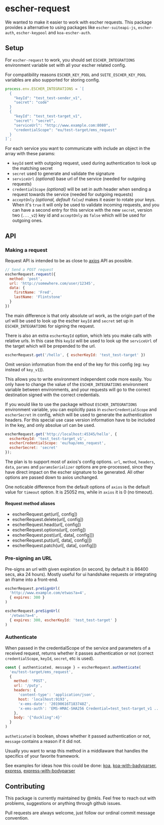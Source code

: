 # escher-request

We wanted to make it easier to work with escher requests.
This package provides a alternative to using packages like `escher-suiteapi-js`, `escher-auth`, `escher-keypool` and `koa-escher-auth`.

## Setup

For `escher-request` to work, you should set `ESCHER_INTEGRATIONS` environment
variable set with all your escher related config.

For compatibility reasons `ESCHER_KEY_POOL` and `SUITE_ESCHER_KEY_POOL` variables are also supported
for storing config.

```js
process.env.ESCHER_INTEGRATIONS = `[
  {
    "keyId": "test_test-sender_v1",
    "secret": "code"
  }
  {
    "keyId": "test_test-target_v1",
    "secret": "secret",
    "serviceUrl": "http://www.example.com:8080",
    "credentialScope": "eu/test-target/ems_request"
  }
]`;
```

For each service you want to communicate with include an object in the array with these params:
- `keyId` sent with outgoing request, used during authentication to look up the matching secret
- `secret` used to generate and validate the signature
- `serviceUrl` _(optional)_ base url of the service (needed for outgoing requests)
- `credentialScope` _(optional)_ will be set in auth header when sending a request towards the service (needed for outgoing requests)
- `acceptOnly` _(optional, default `false`)_ makes it easier to rotate your keys. When it's `true` it will only
be used to validate incoming requests, and you can have a second entry for this service with
the new `secret`, version two (`..._v2`) key id and `acceptOnly` as `false` which will be used for outgoing ones.

## API

### Making a request

Request API is intended to be as close to [axios](https://github.com/axios/axios) API as possible.

```js
// Send a POST request
escherRequest.request({
  method: 'post',
  url: 'http://somewhere.com/user/12345',
  data: {
    firstName: 'Fred',
    lastName: 'Flintstone'
  }
})
```

The main difference is that only absolute url work, as the origin part of the url will be used
to look up the escher `keyId` and `secret` set up in `ESCHER_INTEGRATIONS` for signing the request.

There is also an extra `escherKeyId` option, which lets you make calls with relative urls.
In this case this `keyId` will be used to look up the `serviceUrl` of the target which will
be prepended to the url.

```js
escherRequest.get('/hello', { escherKeyId: 'test_test-target' })
```

Omit version information from the end of the key for this config (eg: `key` instead of `key_v1`)).

This allows you to write environment independent code more easily.
You only have to change the value of the `ESCHER_INTEGRATIONS` environment variable
between environments, and your requests will go to the correct destination signed with
the correct credentials.

If you would like to use the package without `ESCHER_INTEGRATIONS` environment variable, you can
explicitly pass in `escherCredentialScope` and `escherSecret` in config, which will be used
to generate the authentication headers. For this special use case version information have to
be included in the key, and only absolue url can be used.

```js
escherRequest.get('http://localhost:45345/hello', {
  escherKeyId: 'test_test-target_v1',
  escherCredentialScope: 'eu/hap/ems_request',
  escherSecret: 'secret'
});
```

The plan is to support most of axios's config options. `url`, `method`, `headers`, `data`,
`params` and `paramsSerializer` options are pre-processed, since they have direct impact
on the escher signature to be generated. All other options are passed down to axios unchanged.

One noticable difference from the default options of `axios` is the default value for
`timeout` option. It is 25052 ms, while in `axios` it is 0 (no timeout).

#### Request method aliases
- escherRequest.get(url[, config])
- escherRequest.delete(url[, config])
- escherRequest.head(url[, config])
- escherRequest.options(url[, config])
- escherRequest.post(url[, data[, config]])
- escherRequest.put(url[, data[, config]])
- escherRequest.patch(url[, data[, config]])


### Pre-signing an URL

Pre-signs an url with given expiration (in second, by default it is 86400 secs, aka 24 hours).
Mostly useful for ui handshake requests or integrating an iframe into a front-end.

```js
escherRequest.preSignUrl(
  'http://www.example.com/etwas?a=4',
  { expires: 300 }
)
```

```js
escherRequest.preSignUrl(
  '/etwas?a=4',
  { expires: 300, escherKeyId: 'test_test-target' }
)
```

### Authenticate

When passed in the credentialScope of the service and parameters of a received request, returns
whether it passes authentication or not (correct `credentialScope`, `keyId`, `secret`, etc is used).

```js
const { authenticated, message } = escherRequest.authenticate(
  'eu/test-target/ems_request',
  {
    method: 'POST',
    url: '/puty',
    headers: {
      'content-type': 'application/json',
      host: 'localhost:9193',
      'x-ems-date': '20190616T183748Z',
      'x-ems-auth': 'EMS-HMAC-SHA256 Credential=test_test-target_v1 ...'
    },
    body: '{"duckling":4}'
  }
)
```

`autheticated` is boolean, shows whether it passed authentication or not, `message`
contains a reason if it did not.

Usually you want to wrap this method in a middlaware that handles the specifics of your
favorite framework.

See examples for ideas how this could be done: [koa](examples/koa.js),
[koa-with-badyparser](examples/koa-with-bodyparser.js), [express](examples/express.js), [express-with-bodyparser](examples/express-with-bodyparser)

## Contributing

This package is currently maintained by @mkls. Feel free to reach out with problems, suggestions
or anything through github issues.

Pull requests are always welcome, just follow our ordinal commit message convention.